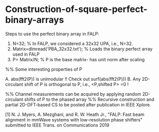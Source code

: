 # Construction-of-square-perfect-binary-arrays

Steps to use the perfect binary array in FALP:

1) N=32; % In FALP, we considered a 32x32 UPA, i.e.,  N=32.
2) Matrix=dlmread('PBA_32x32.txt');   % Loads the binary perfect array used in FALP
3) P= Matrix/N;  % P is the base matrix- has unit norm after scaling

%% Some interesting properties of P

A. abs(fft2(P)) is unimodular !! Check out surf(abs(fft2(P)))
B. Any 2D-circulant shift of P is orthogonal to P, i.e., <P,shifted P> =0 !


%% Channel measurements can be acquired by applying random 2D-circulant shifts of P to the phased array
%% Recursive construction and partial 2D-DFT-based CS to be posted after publication in IEEE Xplore.




[1] N. J. Myers, A. Mezghani, and R. W. Heath Jr., "FALP: Fast beam alignment in mmWave systems with low-resolution phase shifters" submitted to IEEE Trans. on Communications 2019

